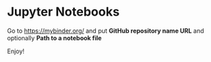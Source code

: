 # Jupyter Notebooks
Go to https://mybinder.org/ and put **GitHub repository name URL** and optionally **Path to a notebook file** 

Enjoy!
